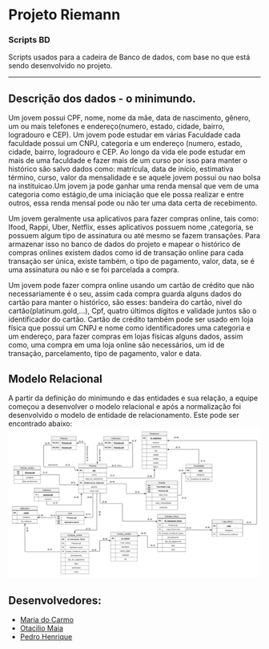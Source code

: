 # Projeto Riemann 
### Scripts BD
Scripts usados para a cadeira de Banco de dados, com base no que está sendo desenvolvido no projeto.

---

## Descrição dos dados - o minimundo.
  Um jovem possui CPF, nome, nome da mãe, data de nascimento, gênero, um ou mais telefones e endereço(numero, estado, cidade, bairro, logradouro e CEP). Um jovem pode estudar em várias Faculdade cada faculdade possui um CNPJ, categoria e um endereço (numero, estado, cidade, bairro, logradouro e CEP. 
  Ao longo da vida ele pode estudar em mais de uma faculdade e fazer mais de um curso por isso para manter o histórico são salvo dados como: matrícula, data de início, estimativa término, curso, valor da mensalidade e se aquele jovem possui ou nao bolsa na instituicao.Um jovem ja pode ganhar uma renda mensal que vem de uma categoria como estágio,de uma  iniciação que ele possa realizar e entre outros, essa renda mensal pode ou não ter uma data certa de recebimento.
  
  Um jovem geralmente usa aplicativos para fazer compras online, tais como: Ifood, Rappi, Uber, Netflix, esses aplicativos possuem nome ,categoria, se possuem algum tipo de assinatura ou até mesmo se fazem transações. Para armazenar isso no banco de dados  do projeto e mapear o histórico de compras onlines existem dados como id de transação online para cada transação ser única, existe também, o tipo de pagamento, valor, data, se é uma assinatura ou não e se foi parcelada a compra.
  
  Um jovem pode fazer compra online usando um cartão de crédito que não necessariamente é o seu, assim cada compra guarda alguns dados do cartão para manter o histórico, são esses: bandeira do cartão, nivel do cartão(platinum.gold,...), Cpf, quatro últimos dígitos e validade juntos são o identificador do cartão. Cartão de crédito também pode ser usado em loja física que possui um CNPJ e nome como identificadores uma categoria e um endereço, para fazer compras em lojas físicas alguns dados, assim como, uma compra em uma loja online são necessários, um id de transação, parcelamento, tipo de pagamento, valor e data.

## Modelo Relacional 

  A partir da definição do minimundo e das entidades e sua relação, a equipe começou a desenvolver o modelo relacional e após a normalização foi desenvolvido o modelo de entidade de relacionamento. Este pode ser encontrado abaixo:
  ![Modelo de Entidade Relacional](modeloRelacionalNormal.png)
## Desenvolvedores:
* [Maria do Carmo](https://github.com/mcaac)
* [Otacilio Maia](https://github.com/OtacilioN)
* [Pedro Henrique](https://github.com/Peedrohj)

